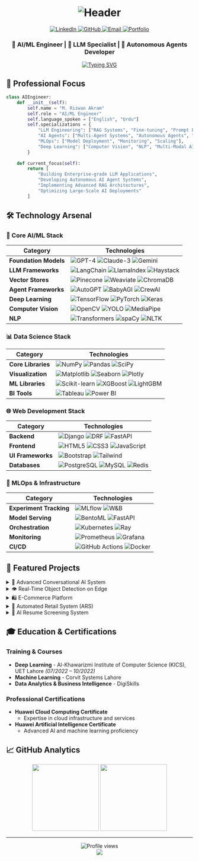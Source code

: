 # <div align="center">![Header](https://capsule-render.vercel.app/api?type=waving&color=gradient&height=200&section=header&text=M.%20Rizwan%20Akram&fontSize=60&animation=fadeIn)</div>

<div align="center">
  <a href="https://www.linkedin.com/in/m-rizwan-akram-8795b7216">
    <img src="https://img.shields.io/badge/LinkedIn-0077B5?style=for-the-badge&logo=linkedin&logoColor=white" alt="LinkedIn"/>
  </a>
  <a href="https://github.com/mrizwanakram">
    <img src="https://img.shields.io/badge/GitHub-100000?style=for-the-badge&logo=github&logoColor=white" alt="GitHub"/>
  </a>
  <a href="mailto:mrizwanoffical786.com">
    <img src="https://img.shields.io/badge/Email-D14836?style=for-the-badge&logo=gmail&logoColor=white" alt="Email"/>
  </a>
  <a href="https://mrizwanakram.github.io/Potfolio.io/">
    <img src="https://img.shields.io/badge/Portfolio-00A98F?style=for-the-badge&logo=About.me&logoColor=white" alt="Portfolio"/>
  </a>
</div>

<div align="center">
  <h3>🤖 AI/ML Engineer | 🚀 LLM Specialist | 🌟 Autonomous Agents Developer</h3>
  
  [![Typing SVG](https://readme-typing-svg.herokuapp.com?font=Fira+Code&pause=1000&color=00FF00&center=true&vCenter=true&width=435&lines=Building+Next-Gen+AI+Systems;Crafting+Autonomous+Agents;Optimizing+LLM+Applications;Pushing+AI+Boundaries)](https://git.io/typing-svg)
</div>

## 🎯 Professional Focus

```python
class AIEngineer:
    def __init__(self):
        self.name = "M. Rizwan Akram"
        self.role = "AI/ML Engineer"
        self.language_spoken = ["English", "Urdu"]
        self.specializations = {
            "LLM Engineering": ["RAG Systems", "Fine-tuning", "Prompt Engineering"],
            "AI Agents": ["Multi-Agent Systems", "Autonomous Agents", "Agent Orchestration"],
            "MLOps": ["Model Deployment", "Monitoring", "Scaling"],
            "Deep Learning": ["Computer Vision", "NLP", "Multi-Modal AI"]
        }
    
    def current_focus(self):
        return [
            "Building Enterprise-grade LLM Applications",
            "Developing Autonomous AI Agent Systems",
            "Implementing Advanced RAG Architectures",
            "Optimizing Large-Scale AI Deployments"
        ]

```

## 🛠️ Technology Arsenal

### 🧠 Core AI/ML Stack
<div align="center">

| Category | Technologies |
|----------|-------------|
| **Foundation Models** | ![GPT-4](https://img.shields.io/badge/GPT--4-000000?style=flat-square&logo=openai) ![Claude-3](https://img.shields.io/badge/Claude--3-7B68EE?style=flat-square&logo=anthropic) ![Gemini](https://img.shields.io/badge/Gemini-4285F4?style=flat-square&logo=google) |
| **LLM Frameworks** | ![LangChain](https://img.shields.io/badge/LangChain-339933?style=flat-square) ![LlamaIndex](https://img.shields.io/badge/LlamaIndex-FF4F64?style=flat-square) ![Haystack](https://img.shields.io/badge/Haystack-0081CB?style=flat-square) |
| **Vector Stores** | ![Pinecone](https://img.shields.io/badge/Pinecone-000000?style=flat-square) ![Weaviate](https://img.shields.io/badge/Weaviate-FF6B6B?style=flat-square) ![ChromaDB](https://img.shields.io/badge/ChromaDB-663399?style=flat-square) |
| **Agent Frameworks** | ![AutoGPT](https://img.shields.io/badge/AutoGPT-FF4F64?style=flat-square) ![BabyAGI](https://img.shields.io/badge/BabyAGI-2496ED?style=flat-square) ![CrewAI](https://img.shields.io/badge/CrewAI-FF6B6B?style=flat-square) |
| **Deep Learning** | ![TensorFlow](https://img.shields.io/badge/TensorFlow-FF6F00?style=flat-square&logo=tensorflow) ![PyTorch](https://img.shields.io/badge/PyTorch-EE4C2C?style=flat-square&logo=pytorch) ![Keras](https://img.shields.io/badge/Keras-D00000?style=flat-square&logo=keras) |
| **Computer Vision** | ![OpenCV](https://img.shields.io/badge/OpenCV-5C3EE8?style=flat-square&logo=opencv) ![YOLO](https://img.shields.io/badge/YOLO-00FFFF?style=flat-square) ![MediaPipe](https://img.shields.io/badge/MediaPipe-004B87?style=flat-square) |
| **NLP** | ![Transformers](https://img.shields.io/badge/Transformers-FFD700?style=flat-square) ![spaCy](https://img.shields.io/badge/spaCy-09A3D5?style=flat-square) ![NLTK](https://img.shields.io/badge/NLTK-3776AB?style=flat-square) |

</div>

### 📊 Data Science Stack
<div align="center">

| Category | Technologies |
|----------|-------------|
| **Core Libraries** | ![NumPy](https://img.shields.io/badge/NumPy-013243?style=flat-square&logo=numpy) ![Pandas](https://img.shields.io/badge/Pandas-150458?style=flat-square&logo=pandas) ![SciPy](https://img.shields.io/badge/SciPy-8CAAE6?style=flat-square&logo=scipy) |
| **Visualization** | ![Matplotlib](https://img.shields.io/badge/Matplotlib-11557C?style=flat-square) ![Seaborn](https://img.shields.io/badge/Seaborn-3776AB?style=flat-square) ![Plotly](https://img.shields.io/badge/Plotly-3F4F75?style=flat-square&logo=plotly) |
| **ML Libraries** | ![Scikit-learn](https://img.shields.io/badge/Scikit--learn-F7931E?style=flat-square&logo=scikit-learn) ![XGBoost](https://img.shields.io/badge/XGBoost-337AB7?style=flat-square) ![LightGBM](https://img.shields.io/badge/LightGBM-2980B9?style=flat-square) |
| **BI Tools** | ![Tableau](https://img.shields.io/badge/Tableau-E97627?style=flat-square&logo=tableau) ![Power BI](https://img.shields.io/badge/Power%20BI-F2C811?style=flat-square&logo=powerbi) |

</div>

### 🌐 Web Development Stack
<div align="center">

| Category | Technologies |
|----------|-------------|
| **Backend** | ![Django](https://img.shields.io/badge/Django-092E20?style=flat-square&logo=django) ![DRF](https://img.shields.io/badge/DRF-092E20?style=flat-square&logo=django) ![FastAPI](https://img.shields.io/badge/FastAPI-009688?style=flat-square&logo=fastapi) |
| **Frontend** | ![HTML5](https://img.shields.io/badge/HTML5-E34F26?style=flat-square&logo=html5) ![CSS3](https://img.shields.io/badge/CSS3-1572B6?style=flat-square&logo=css3) ![JavaScript](https://img.shields.io/badge/JavaScript-F7DF1E?style=flat-square&logo=javascript) |
| **UI Frameworks** | ![Bootstrap](https://img.shields.io/badge/Bootstrap-7952B3?style=flat-square&logo=bootstrap) ![Tailwind](https://img.shields.io/badge/Tailwind-38B2AC?style=flat-square&logo=tailwind-css) |
| **Databases** | ![PostgreSQL](https://img.shields.io/badge/PostgreSQL-336791?style=flat-square&logo=postgresql) ![MySQL](https://img.shields.io/badge/MySQL-4479A1?style=flat-square&logo=mysql) ![Redis](https://img.shields.io/badge/Redis-DC382D?style=flat-square&logo=redis) |

</div>

### 🚀 MLOps & Infrastructure
<div align="center">

| Category | Technologies |
|----------|-------------|
| **Experiment Tracking** | ![MLflow](https://img.shields.io/badge/MLflow-0194E2?style=flat-square&logo=mlflow) ![W&B](https://img.shields.io/badge/W&B-FFBE00?style=flat-square&logo=weightsandbiases) |
| **Model Serving** | ![BentoML](https://img.shields.io/badge/BentoML-000000?style=flat-square) ![FastAPI](https://img.shields.io/badge/FastAPI-009688?style=flat-square&logo=fastapi) |
| **Orchestration** | ![Kubernetes](https://img.shields.io/badge/Kubernetes-326CE5?style=flat-square&logo=kubernetes) ![Ray](https://img.shields.io/badge/Ray-028CF0?style=flat-square) |
| **Monitoring** | ![Prometheus](https://img.shields.io/badge/Prometheus-E6522C?style=flat-square&logo=prometheus) ![Grafana](https://img.shields.io/badge/Grafana-F46800?style=flat-square&logo=grafana) |
| **CI/CD** | ![GitHub Actions](https://img.shields.io/badge/GitHub%20Actions-2088FF?style=flat-square&logo=github-actions) ![Docker](https://img.shields.io/badge/Docker-2496ED?style=flat-square&logo=docker) |

</div>

## 🚀 Featured Projects

<details>
<summary>🤖 Advanced Conversational AI System</summary>

- **Tech Stack**: LangChain, Vector DB, FastAPI, React
- **Key Features**: 
  - Dynamic context tracking and state management
  - Multi-language support (English & Arabic)
  - Edge case handling and error management
  - Real-time response optimization
</details>

<details>
<summary>👁️ Real-Time Object Detection on Edge</summary>

- **Tech Stack**: MobileNet, NVIDIA Jetson Nano, TensorFlow
- **Key Features**: 
  - Edge-optimized MobileNet deployment
  - Real-time processing capabilities
  - Resource-efficient implementation
  - Performance optimization for edge devices
</details>

<details>
<summary>🛍️ E-Commerce Platform</summary>

- **Tech Stack**: Django, DRF, PostgreSQL, Bootstrap
- **Key Features**: 
  - Full user authentication system
  - Product management and cart functionality
  - RESTful API implementation
  - Responsive UI/UX design
</details>

<details>
<summary>🏪 Automated Retail System (ARS)</summary>

- **Tech Stack**: Raspberry Pi, OpenCV, AWS S3, Python
- **Key Features**: 
  - Automated receipt generation
  - Computer vision for product detection
  - Cloud storage integration
  - Real-time sales processing
</details>

<details>
<summary>📄 AI Resume Screening System</summary>

- **Tech Stack**: NLP, Vector Search, Django, React
- **Key Features**: 
  - Advanced multi-filter search functionality
  - AI-powered resume-job matching
  - Bulk PDF processing with validation
  - Intuitive recruiter interface
</details>

## 🎓 Education & Certifications

### Training & Courses
- **Deep Learning** - Al-Khawarizmi Institute of Computer Science (KICS), UET Lahore *(07/2022 – 10/2022)*
- **Machine Learning** - Corvit Systems Lahore
- **Data Analytics & Business Intelligence** - DigiSkills

### Professional Certifications
- **Huawei Cloud Computing Certificate**
  - Expertise in cloud infrastructure and services
- **Huawei Artificial Intelligence Certificate**
  - Advanced AI and machine learning proficiency

## 📈 GitHub Analytics

<div align="center">
  <img height="180em" src="https://github-readme-stats.vercel.app/api?username=mrizwanakram&show_icons=true&theme=radical&include_all_commits=true&count_private=true"/>
  <img height="180em" src="https://github-readme-stats.vercel.app/api/top-langs/?username=mrizwanakram&layout=compact&langs_count=7&theme=radical"/>
</div>

---

<div align="center">
  <img src="https://komarev.com/ghpvc/?username=mrizwanakram&label=Profile%20views&color=0e75b6&style=flat" alt="Profile views"/>
</div>

<div align="center">
  <img src="https://capsule-render.vercel.app/api?type=waving&color=gradient&height=100&section=footer"/>
</div>
